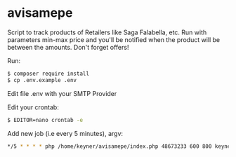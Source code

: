 # avisamepe
Script to track products of Retailers like Saga Falabella, etc. Run with parameters min-max price and you'll be notified when the product will be between the amounts. Don't forget offers!

Run:
```sh
$ composer require install
$ cp .env.example .env
```
Edit file .env with your SMTP Provider

Edit your crontab:
```sh
$ EDITOR=nano crontab -e
```

Add new job (i.e every 5 minutes), argv: <sku> <min> <max> <email>
```sh
*/5 * * * * php /home/keyner/avisamepe/index.php 48673233 600 800 keyner.peru@gmail.com
```